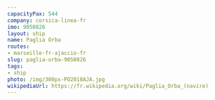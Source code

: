 ```yaml
---
capacityPax: 544
company: corsica-linea-fr
imo: 9050826
layout: ship
name: Paglia Orba
routes:
- marseille-fr-ajaccio-fr
slug: paglia-orba-9050826
tags:
- ship
photo: /img/300px-PO2018AJA.jpg
wikipediaUrl: https://fr.wikipedia.org/wiki/Paglia_Orba_(navire)
---
```

